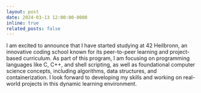```yaml
---
layout: post
date: 2024-03-13 12:00:00-0000
inline: true
related_posts: false
---
```


I am excited to announce that I have started studying at 42 Heilbronn, an innovative coding school known for its peer-to-peer learning and project-based curriculum. As part of this program, I am focusing on programming languages like C, C++, and shell scripting, as well as foundational computer science concepts, including algorithms, data structures, and containerization. I look forward to developing my skills and working on real-world projects in this dynamic learning environment.


<!-- I am pleased to share that I graduated with a Bachelor's degree in Electrical Engineering, specializing in Control Systems, from Isfahan University. -->